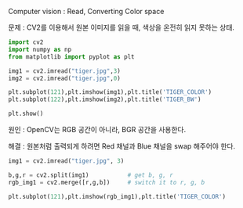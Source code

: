 Computer vision : Read, Converting Color space

문제 : CV2를 이용해서 원본 이미지를 읽을 때, 색상을 온전히 읽지 못하는 상태.


```python
import cv2
import numpy as np
from matplotlib import pyplot as plt

img1 = cv2.imread("tiger.jpg",3)
img2 = cv2.imread("tiger.jpg",0)

plt.subplot(121),plt.imshow(img1),plt.title('TIGER_COLOR')
plt.subplot(122),plt.imshow(img2),plt.title('TIGER_BW')

plt.show()
```




원인 : OpenCV는 RGB 공간이 아니라, BGR 공간을 사용한다. 

      
       
해결 :  원본처럼 출력되게 하려면 Red 채널과 Blue 채널을 swap 해주어야 한다.


```python
img1 = cv2.imread("tiger.jpg", 3)

b,g,r = cv2.split(img1)           # get b, g, r
rgb_img1 = cv2.merge([r,g,b])     # switch it to r, g, b

plt.subplot(121),plt.imshow(rgb_img1),plt.title('TIGER_COLOR')
```
